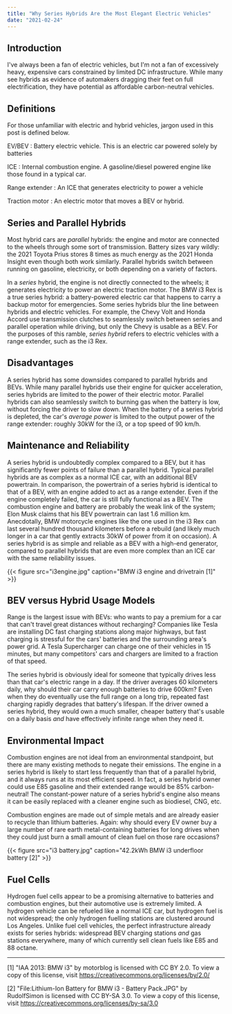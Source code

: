```yaml
---
title: "Why Series Hybrids Are the Most Elegant Electric Vehicles"
date: "2021-02-24"
---
```


## Introduction

I've always been a fan of electric vehicles, but I'm not a fan of excessively heavy, expensive cars constrained by limited DC infrastructure. While many see hybrids as evidence of automakers dragging their feet on full electrification, they have potential as affordable carbon-neutral vehicles. 

## Definitions

For those unfamiliar with electric and hybrid vehicles, jargon used in this post is defined below. 

EV/BEV
: Battery electric vehicle. This is an electric car powered solely by batteries

ICE
: Internal combustion engine. A gasoline/diesel powered engine like those found in a typical car. 

Range extender
: An ICE that generates electricity to power a vehicle

Traction motor
: An electric motor that moves a BEV or hybrid. 

## Series and Parallel Hybrids

Most hybrid cars are *parallel* hybrids: the engine and motor are connected to the wheels through some sort of transmission. Battery sizes vary wildly: the 2021 Toyota Prius stores 8 times as much energy as the 2021 Honda Insight even though both work similarly. Parallel hybrids switch between running on gasoline, electricity, or both depending on a variety of factors. 

In a *series* hybrid, the engine is not directly connected to the wheels; it generates electricity to power an electric traction motor. The BMW i3 Rex is a true series hybrid: a battery-powered electric car that happens to carry a backup motor for emergencies. Some series hybrids blur the line between hybrids and electric vehicles. For example, the Chevy     Volt and Honda Accord use transmission clutches to seamlessly switch between series and parallel operation while driving, but only the Chevy is usable as a BEV. For the purposes of  this ramble, *series hybrid* refers to electric vehicles with a range extender, such as the i3 Rex. 

## Disadvantages

A series hybrid has some downsides compared to parallel hybrids and BEVs. While many parallel hybrids use their engine for quicker acceleration, series hybrids are limited to the power of their electric motor. Parallel hybrids can also seamlessly switch to burning gas when the battery is low, without forcing the driver to slow down. When the battery of a series hybrid is depleted, the car's *average power* is limited to the output power of the range extender: roughly 30kW for the i3, or a top speed of 90 km/h. 

## Maintenance and Reliability

A series hybrid is undoubtedly complex compared to a BEV, but it has significantly fewer points of failure than a parallel hybrid. Typical parallel hybrids are as complex as a normal ICE car, with an additional BEV powertrain. In comparison, the powertrain of a series hybrid is identical to that of a BEV, with an engine added to act as a range extender. Even if the engine completely failed, the car is still fully functional as a BEV. The combustion engine and battery are probably the weak link of the system; Elon Musk claims that his BEV powertrain can last 1.6 million km. Anecdotally, BMW motorcycle engines like the one used in the i3 Rex can last several hundred thousand kilometers before a rebuild (and likely much longer in a car that gently extracts 30kW of power from it on occasion). A series hybrid is as simple and reliable as a BEV with a high-end generator, compared to parallel hybrids that are even more complex than an ICE car with the same reliability issues. 

{{< figure src="i3engine.jpg" caption="BMW i3 engine and drivetrain [1]" >}}

## BEV versus Hybrid Usage Models

Range is the largest issue with BEVs: who wants to pay a premium for a car that can't travel great distances without recharging? Companies like Tesla are installing DC fast charging stations along major highways, but fast charging is stressful for the cars' batteries and the surrounding area's power grid. A Tesla Supercharger can charge one of their vehicles in 15 minutes, but many competitors' cars and chargers are limited to a fraction of that speed.

The series hybrid is obviously ideal for someone that typically drives less than that car's electric range in a day. If the driver averages 60 kilometers daily, why should their car carry enough batteries to drive 600km? Even when they do eventually use the full range on a long trip, repeated fast charging rapidly degrades that battery's lifespan. If the driver owned a series hybrid, they would own a much smaller, cheaper battery that's usable on a daily basis *and* have effectively infinite range when they need it. 

## Environmental Impact

Combustion engines are not ideal from an environmental standpoint, but there are many existing methods to negate their emissions. The engine in a series hybrid is likely to start less frequently than that of a parallel hybrid, and it always runs at its most efficient speed. In fact, a series hybrid owner could use E85 gasoline and their extended range would be 85% carbon-neutral! The constant-power nature of a series hybrid's engine also means it can be easily replaced with a cleaner engine such as biodiesel, CNG, etc.

Combustion engines are made out of simple metals and are already easier to recycle than lithium batteries. Again: why should every EV owner buy a large number of rare earth metal-containing batteries for long drives when they could just burn a small amount of clean fuel on those rare occasions?

{{< figure src="i3 battery.jpg" caption="42.2kWh BMW i3 underfloor battery [2]" >}}

## Fuel Cells

Hydrogen fuel cells appear to be a promising alternative to batteries and combustion engines, but their automotive use is extremely limited. A hydrogen vehicle can be refueled like a normal ICE car, but hydrogen fuel is not widespread; the only hydrogen fuelling stations are clustered around Los Angeles. Unlike fuel cell vehicles, the perfect infrastructure already exists for series hybrids: widespread BEV charging stations *and* gas stations everywhere, many of which currently sell clean fuels like E85 and 88 octane. 

---

[1] "IAA 2013: BMW i3" by motorblog is licensed with CC BY 2.0. To view a copy of this license, visit https://creativecommons.org/licenses/by/2.0/

[2] "File:Lithium-Ion Battery for BMW i3 - Battery Pack.JPG" by RudolfSimon is licensed with CC BY-SA 3.0. To view a copy of this license, visit https://creativecommons.org/licenses/by-sa/3.0
